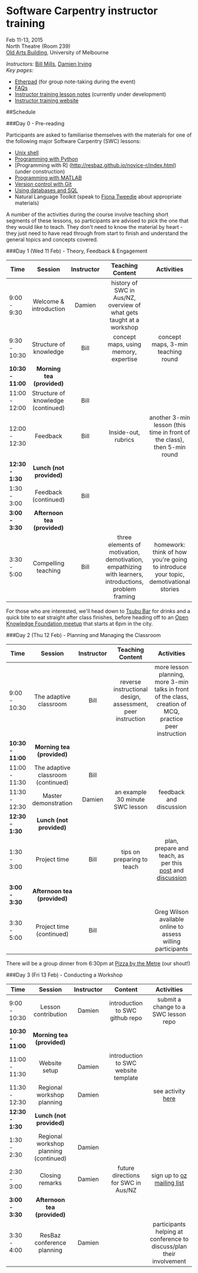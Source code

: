 # Software Carpentry instructor training

Feb 11-13, 2015  
North Theatre (Room 239)    
[Old Arts Building](http://maps.unimelb.edu.au/parkville/building/149), University of Melbourne

*Instructors:* [Bill Mills](https://twitter.com/billdoesphysics), [Damien Irving](https://twitter.com/drclimate)    
*Key pages:*
* [Etherpad](https://etherpad.mozilla.org/train-the-trainer-resbaz) (for group note-taking during the event)
* [FAQs](http://resbaz.tumblr.com/instructor-training)
* [Instructor training lesson notes](http://swcarpentry.github.io/instructor-training/) (currently under development)
* [Instructor training website](http://swcarpentry.github.io/training-course/)

##Schedule

###Day 0 - Pre-reading

Participants are asked to familiarise themselves with the materials for one of the following major Software Carpentry (SWC) lessons: 
* [Unix shell](http://software-carpentry.org/v5/novice/shell/)
* [Programming with Python](http://software-carpentry.org/v5/novice/python/index.html)
* [Programming with R] (http://resbaz.github.io/novice-r/index.html) (under construction)
* [Programming with MATLAB](http://swcarpentry.github.io/matlab-novice-inflammation/)
* [Version control with Git](http://software-carpentry.org/v5/novice/git/index.html)
* [Using databases and SQL](http://software-carpentry.org/v5/novice/sql/index.html)
* Natural Language Toolkit (speak to [Fiona Tweedie](https://twitter.com/fctweedie) about appropriate materials)

A number of the activities during the course involve teaching short segments of these lessons, so participants are advised to pick the one that they would like to teach. They don't need to know the material by heart - they just need to have read through from start to finish and understand the general topics and concepts covered.

###Day 1 (Wed 11 Feb) - Theory, Feedback & Engagement

| Time | Session | Instructor | Teaching Content | Activities |
| ---  |:-------:|:----------:|:-------:|:----------:|
| 9:00 - 9:30 | Welcome & introduction | Damien | history of SWC in Aus/NZ, overview of what gets taught at a workshop |  |  
| 9:30 - 10:30 | Structure of knowledge | Bill | concept maps, using memory, expertise | concept maps, 3-min teaching round |  
| **10:30 - 11:00** | **Morning tea (provided)** | | | |  
| 11:00 - 12:00 | Structure of knowledge (continued) | Bill |  |  |  
| 12:00 - 12:30 | Feedback | Bill | Inside-out, rubrics | another 3-min lesson (this time in front of the class), then 5-min round |  
| **12:30 - 1:30** | **Lunch (not provided)** | | | |  
| 1:30 - 3:00 | Feedback (continued) | Bill | | |   
| **3:00 - 3:30** | **Afternoon tea (provided)** | | | |  
| 3:30 - 5:00 | Compelling teaching | Bill | three elements of motivation, demotivation, empathizing with learners, introductions, problem framing | homework: think of how you're going to introduce your topic, demotivational stories |

For those who are interested, 
we'll head down to [Tsubu Bar](http://tsububar.com.au/) for drinks and a quick bite to eat straight after class finishes, 
before heading off to an [Open Knowledge Foundation meetup](http://www.meetup.com/Open-Knowledge-Melbourne/events/220135357/) 
that starts at 6pm in the city. 

###Day 2 (Thu 12 Feb) - Planning and Managing the Classroom

| Time | Session | Instructor | Teaching Content | Activities |
| ---  |:-------:|:----------:|:-------:|:----------:|
| 9:00 - 10:30 | The adaptive classroom | Bill | reverse instructional design, assessment, peer instruction  | more lesson planning, more 3-min talks in front of the class, creation of MCQ, practice peer instruction |  
| **10:30 - 11:00** | **Morning tea (provided)** | | | |  
| 11:00 - 11:30 | The adaptive classroom (continued) | Bill |  |  |  
| 11:30 - 12:30 | Master demonstration | Damien | an example 30 minute SWC lesson | feedback and discussion |  
| **12:30 - 1:30** | **Lunch (not provided)** | | | |  
| 1:30 - 3:00 | Project time | Bill | tips on preparing to teach | plan, prepare and teach, as per this [post](http://mozillascience.org/train-the-trainers-next-iterations/) and [discussion](http://forum.mozillascience.org/t/train-the-trainers-next-iterations/166) |   
| **3:00 - 3:30** | **Afternoon tea (provided)** | | | |  
| 3:30 - 5:00 | Project time (continued) | Bill | | Greg Wilson available online to assess willing participants |  

There will be a group dinner from 6:30pm at [Pizza by the Metre](http://www.urbanspoon.com/rph/71/1522334/melbourne-pizza-by-the-metre-restaurant-photos) (our shout!)

###Day 3 (Fri 13 Feb) - Conducting a Workshop

| Time | Session | Instructor | Content | Activities |
| ---  |:-------:|:----------:|:-------:|:----------:|
| 9:00 - 10:30 | Lesson contribution | Damien | introduction to SWC github repo | submit a change to a SWC lesson repo |  
| **10:30 - 11:00** | **Morning tea (provided)** | | | |  
| 11:00 - 11:30 | Website setup | Damien | introduction to SWC website template  |  |  
| 11:30 - 12:30 | Regional workshop planning | Damien | | see activity [here](https://github.com/resbaz/2015-02-11-instructor-training/blob/master/future_workshops.md) |  
| **12:30 - 1:30** | **Lunch (not provided)** | | | |  
| 1:30 - 2:30 | Regional workshop planning (continued) | Damien | |  |   
| 2:30 - 3:00 | Closing remarks | Damien | future directions for SWC in Aus/NZ | sign up to [oz mailing list](http://lists.software-carpentry.org/mailman/listinfo) |
| **3:00 - 3:30** | **Afternoon tea (provided)** | | | |  
| 3:30 - 4:00 | ResBaz conference planning | Damien | | participants helping at conference to discuss/plan their involvement |
